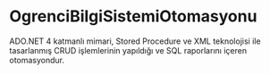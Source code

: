 # OgrenciBilgiSistemiOtomasyonu
 ADO.NET 4 katmanlı mimari, Stored Procedure ve XML teknolojisi ile tasarlanmış CRUD işlemlerinin yapıldığı ve SQL raporlarını içeren otomasyondur.

